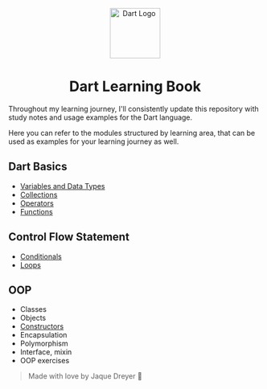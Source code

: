 <p align="center">
 <img alt="Dart Logo" width="100" img src="https://cdn.jsdelivr.net/gh/devicons/devicon@latest/icons/dart/dart-original.svg">      
  <h1 align="center">Dart Learning Book</h1>
</p>

Throughout my learning journey, I'll consistently update this repository with study notes and usage examples for the Dart language.

Here you can refer to the modules structured by learning area, that can be used as examples for your learning journey as well.

## Dart Basics
- [Variables and Data Types](./variables_types)
- [Collections](collections)
- [Operators](operators)
- [Functions](functions)

## Control Flow Statement
- [Conditionals](conditionals)
- [Loops](loops)

## OOP
- Classes
- Objects
- [Constructors](oop)
- Encapsulation
- Polymorphism
- Interface, mixin
- OOP exercises 


> Made with love by Jaque Dreyer 🧡
